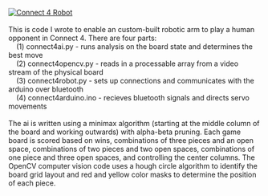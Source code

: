 [![Connect 4 Robot](http://img.youtube.com/vi/lbCc1O47Izo/0.jpg)](http://www.youtube.com/watch?v=lbCc1O47Izo "Connect 4 Robot")
\
\
This is code I wrote to enable an custom-built robotic arm to play a human opponent in Connect 4. There are four parts:\
&nbsp;&nbsp;&nbsp;&nbsp;(1) connect4ai.py - runs analysis on the board state and determines the best move\
&nbsp;&nbsp;&nbsp;&nbsp;(2) connect4opencv.py - reads in a processable array from a video stream of the physical board\
&nbsp;&nbsp;&nbsp;&nbsp;(3) connect4robot.py - sets up connections and communicates with the arduino over bluetooth\
&nbsp;&nbsp;&nbsp;&nbsp;(4) connect4arduino.ino - recieves bluetooth signals and directs servo movements\
\
The ai is written using a minimax algorithm (starting at the middle column of the board and working outwards) with alpha-beta pruning. Each game board is scored based on wins, combinations of three pieces and an open space, combinations of two pieces and two open spaces, combinations of one piece and three open spaces, and controlling the center columns. The OpenCV computer vision code uses a hough circle algorithm to identify the board grid layout and red and yellow color masks to determine the position of each piece.
